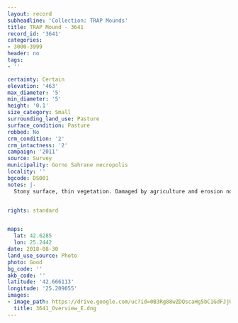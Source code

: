 ```yaml
---
layout: record
subheadline: 'Collection: TRAP Mounds'
title: TRAP Mound - 3641
record_id: '3641'
categories:
- 3000-3999
header: no
tags:
- ''

certainty: Certain
elevation: '463'
max_diameter: '5'
min_diameter: '5'
height: '0.1'
size_category: Small
surrounding_land_use: Pasture
surface_condition: Pasture
robbed: No
crm_condition: '2'
crm_intactness: '2'
campaign: '2011'
source: Survey
municipality: Gorno Sahrane necropolis
locality: ''
bgcode: DS001
notes: |-
  Stony surface, thin vegetation. Damaged by agriculture and erosion no visible robbers trenches.


rights: standard


maps:
  lat: 42.6285
  lon: 25.2442
date: 2018-08-30
land_use_source: Photo
photo: Good
bg_code: ''
akb_code: ''
latitude: '42.666113'
longitude: '25.209055'
images:
- image_path: https://drive.google.com/uc?id=0B3Rg88wZDQscaHg5bC1GdFJjUjg
  title: 3641_Overview_E.dng
---
```


